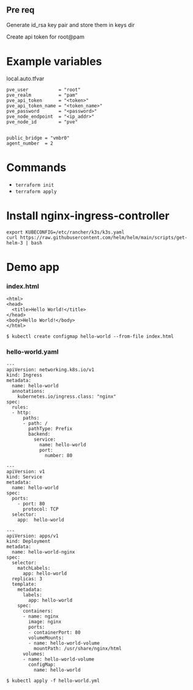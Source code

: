 ## Pre req
Generate id_rsa key pair and store them in keys dir

Create api token for root@pam

# Example variables
local.auto.tfvar
```
pve_user           = "root"
pve_realm          = "pam"
pve_api_token      = "<token>"
pve_api_token_name = "<token_name>"
pve_password       = "<password>"
pve_node_endpoint  = "<ip_addr>"
pve_node_id        = "pve"


public_bridge = "vmbr0"
agent_number  = 2
```

# Commands
- `terraform init`
- `terraform apply`


# Install nginx-ingress-controller
```
export KUBECONFIG=/etc/rancher/k3s/k3s.yaml
curl https://raw.githubusercontent.com/helm/helm/main/scripts/get-helm-3 | bash
```
# Demo app

### index.html
```
<html>
<head>
  <title>Hello World!</title>
</head>
<body>Hello World!</body>
</html>
```

`$ kubectl create configmap hello-world --from-file index.html`

### hello-world.yaml
```
---
apiVersion: networking.k8s.io/v1
kind: Ingress
metadata:
  name: hello-world
  annotations:
    kubernetes.io/ingress.class: "nginx"
spec:
  rules:
  - http:
      paths:
      - path: /
        pathType: Prefix
        backend:
          service:
            name: hello-world
            port:
              number: 80

---
apiVersion: v1
kind: Service
metadata:
  name: hello-world
spec:
  ports:
    - port: 80
      protocol: TCP
  selector:
    app:  hello-world

---
apiVersion: apps/v1
kind: Deployment
metadata:
  name: hello-world-nginx
spec:
  selector:
    matchLabels:
      app: hello-world
  replicas: 3
  template:
    metadata:
      labels:
        app: hello-world
    spec:
      containers:
      - name: nginx
        image: nginx
        ports:
        - containerPort: 80
        volumeMounts:
        - name: hello-world-volume
          mountPath: /usr/share/nginx/html
      volumes:
      - name: hello-world-volume
        configMap:
          name: hello-world
```

`$ kubectl apply -f hello-world.yml`